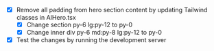 - [x] Remove all padding from hero section content by updating Tailwind classes in AIHero.tsx
  - [x] Change section py-6 lg:py-12 to py-0
  - [x] Change inner div py-6 md:py-8 lg:py-12 to py-0
- [x] Test the changes by running the development server
